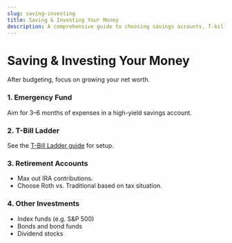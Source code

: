 ```yaml
---
slug: saving-investing
title: Saving & Investing Your Money
description: A comprehensive guide to choosing savings accounts, T-bill ladders, and basic investments.
---
```


# Saving & Investing Your Money

After budgeting, focus on growing your net worth.

### 1. Emergency Fund

Aim for 3–6 months of expenses in a high-yield savings account.


### 2. T-Bill Ladder

See the [T-Bill Ladder guide](t-bill-ladder) for setup.

### 3. Retirement Accounts

- Max out IRA contributions.  
- Choose Roth vs. Traditional based on tax situation.

### 4. Other Investments

- Index funds (e.g. S&P 500)  
- Bonds and bond funds  
- Dividend stocks  
